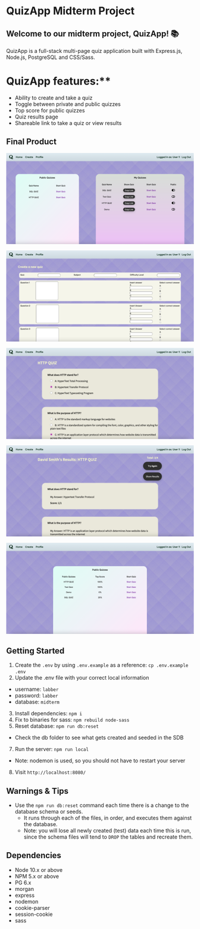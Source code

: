 # QuizApp Midterm Project

## Welcome to our midterm project, **QuizApp!** 📚

QuizApp is a full-stack multi-page quiz application built with Express.js, Node.js, PostgreSQL and CSS/Sass. 

# QuizApp features:**
- Ability to create and take a quiz
- Toggle between private and public quizzes
- Top score for public quizzes
- Quiz results page
- Shareable link to take a quiz or view results

## Final Product
!["Screenshot of profile page with public and private quizzes"](/docs/toggle-private.png)

!["Screenshot of creating a quiz"](/docs/create-quiz.png)

!["Screenshot of taking a quiz"](/docs/take-quiz.png)

!["Screenshot of quiz results"](/docs/quiz-results.png)

!["Screenshot of homepage with top score"](/docs/home-top-score.png)

## Getting Started

1. Create the `.env` by using `.env.example` as a reference: `cp .env.example .env`
2. Update the .env file with your correct local information 
  - username: `labber` 
  - password: `labber` 
  - database: `midterm`
3. Install dependencies: `npm i`
4. Fix to binaries for sass: `npm rebuild node-sass`
5. Reset database: `npm run db:reset`
  - Check the db folder to see what gets created and seeded in the SDB
7. Run the server: `npm run local`
  - Note: nodemon is used, so you should not have to restart your server
8. Visit `http://localhost:8080/`

## Warnings & Tips

- Use the `npm run db:reset` command each time there is a change to the database schema or seeds. 
  - It runs through each of the files, in order, and executes them against the database. 
  - Note: you will lose all newly created (test) data each time this is run, since the schema files will tend to `DROP` the tables and recreate them.

## Dependencies

- Node 10.x or above
- NPM 5.x or above
- PG 6.x
- morgan
- express
- nodemon
- cookie-parser
- session-cookie
- sass
